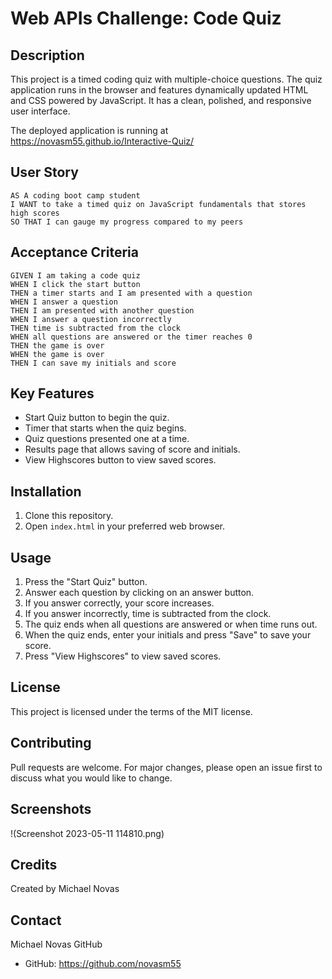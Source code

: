 # Web APIs Challenge: Code Quiz

## Description

This project is a timed coding quiz with multiple-choice questions. The quiz application runs in the browser and features dynamically updated HTML and CSS powered by JavaScript. It has a clean, polished, and responsive user interface.

The deployed application is running at https://novasm55.github.io/Interactive-Quiz/

## User Story

```
AS A coding boot camp student
I WANT to take a timed quiz on JavaScript fundamentals that stores high scores
SO THAT I can gauge my progress compared to my peers
```

## Acceptance Criteria

```
GIVEN I am taking a code quiz
WHEN I click the start button
THEN a timer starts and I am presented with a question
WHEN I answer a question
THEN I am presented with another question
WHEN I answer a question incorrectly
THEN time is subtracted from the clock
WHEN all questions are answered or the timer reaches 0
THEN the game is over
WHEN the game is over
THEN I can save my initials and score
```

## Key Features

- Start Quiz button to begin the quiz.
- Timer that starts when the quiz begins.
- Quiz questions presented one at a time.
- Results page that allows saving of score and initials.
- View Highscores button to view saved scores.

## Installation

1. Clone this repository.
2. Open `index.html` in your preferred web browser.

## Usage

1. Press the "Start Quiz" button.
2. Answer each question by clicking on an answer button.
3. If you answer correctly, your score increases.
4. If you answer incorrectly, time is subtracted from the clock.
5. The quiz ends when all questions are answered or when time runs out.
6. When the quiz ends, enter your initials and press "Save" to save your score.
7. Press "View Highscores" to view saved scores.

## License

This project is licensed under the terms of the MIT license.

## Contributing

Pull requests are welcome. For major changes, please open an issue first to discuss what you would like to change.

## Screenshots

!(Screenshot 2023-05-11 114810.png)

## Credits

Created by Michael Novas

## Contact

Michael Novas GitHub

- GitHub: https://github.com/novasm55
